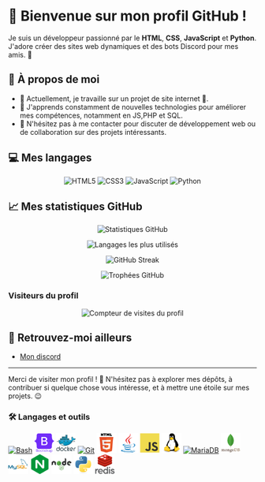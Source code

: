 # 👋 Bienvenue sur mon profil GitHub !

Je suis un développeur passionné par le **HTML**, **CSS**, **JavaScript** et **Python**. J'adore créer des sites web dynamiques et des bots Discord pour mes amis. 🚀

## 🌟 À propos de moi

- 🔭 Actuellement, je travaille sur un projet de site internet 👀.
- 🌱 J'apprends constamment de nouvelles technologies pour améliorer mes compétences, notamment en JS,PHP et SQL.
- 💬 N'hésitez pas à me contacter pour discuter de développement web ou de collaboration sur des projets intéressants.

## 💻 Mes langages

<p align="center">
  <img src="https://img.shields.io/badge/HTML5-E34F26?style=flat&logo=html5&logoColor=white" alt="HTML5" />
  <img src="https://img.shields.io/badge/CSS3-1572B6?style=flat&logo=css3&logoColor=white" alt="CSS3" />
  <img src="https://img.shields.io/badge/JavaScript-F7DF1E?style=flat&logo=javascript&logoColor=black" alt="JavaScript" />
  <img src="https://img.shields.io/badge/Python-3776AB?style=flat&logo=python&logoColor=white" alt="Python" />
</p>

## 📈 Mes statistiques GitHub

<p align="center">
  <img src="https://github-readme-stats.vercel.app/api?username=Le-Vrai-Krnivor&show_icons=true&theme=radical" alt="Statistiques GitHub" />
</p>

<p align="center">
  <img src="https://github-readme-stats.vercel.app/api/top-langs/?username=Le-Vrai-Krnivor&layout=compact&theme=radical" alt="Langages les plus utilisés" />
</p>

<p align="center">
  <img src="https://github-readme-streak-stats.herokuapp.com/?user=Le-Vrai-Krnivor&theme=radical" alt="GitHub Streak" />
</p>

<p align="center">
  <img src="https://github-profile-trophy.vercel.app/?username=Le-Vrai-Krnivor&theme=radical&no-frame=true&row=1&&margin-w=15" alt="Trophées GitHub" />
</p>


### Visiteurs du profil
<p align="center">
  <img src="https://komarev.com/ghpvc/?username=Le-Vrai-Krnivor&color=brightgreen" alt="Compteur de visites du profil"/>
</p>

## 🔗 Retrouvez-moi ailleurs
 
- [Mon discord](https://discord.gg/abntRHEdfz)
  

---

Merci de visiter mon profil ! 🌟 N'hésitez pas à explorer mes dépôts, à contribuer si quelque chose vous intéresse, et à mettre une étoile sur mes projets. 😉

### 🛠️ Langages et outils
<p align="left">
  <a href="https://www.gnu.org/software/bash/" target="_blank"><img src="https://www.vectorlogo.zone/logos/gnu_bash/gnu_bash-icon.svg" alt="Bash" width="40" height="40"/></a>
  <a href="https://getbootstrap.com" target="_blank"><img src="https://raw.githubusercontent.com/devicons/devicon/master/icons/bootstrap/bootstrap-plain-wordmark.svg" alt="Bootstrap" width="40" height="40"/></a>
  <a href="https://www.docker.com/" target="_blank"><img src="https://raw.githubusercontent.com/devicons/devicon/master/icons/docker/docker-original-wordmark.svg" alt="Docker" width="40" height="40"/></a>
  <a href="https://git-scm.com/" target="_blank"><img src="https://www.vectorlogo.zone/logos/git-scm/git-scm-icon.svg" alt="Git" width="40" height="40"/></a>
  <a href="https://www.w3.org/html/" target="_blank"><img src="https://raw.githubusercontent.com/devicons/devicon/master/icons/html5/html5-original-wordmark.svg" alt="HTML5" width="40" height="40"/></a>
  <a href="https://www.java.com" target="_blank"><img src="https://raw.githubusercontent.com/devicons/devicon/master/icons/java/java-original.svg" alt="Java" width="40" height="40"/></a>
  <a href="https://developer.mozilla.org/en-US/docs/Web/JavaScript" target="_blank"><img src="https://raw.githubusercontent.com/devicons/devicon/master/icons/javascript/javascript-original.svg" alt="JavaScript" width="40" height="40"/></a>
  <a href="https://www.linux.org/" target="_blank"><img src="https://raw.githubusercontent.com/devicons/devicon/master/icons/linux/linux-original.svg" alt="Linux" width="40" height="40"/></a>
  <a href="https://mariadb.org/" target="_blank"><img src="https://www.vectorlogo.zone/logos/mariadb/mariadb-icon.svg" alt="MariaDB" width="40" height="40"/></a>
  <a href="https://www.mongodb.com/" target="_blank"><img src="https://raw.githubusercontent.com/devicons/devicon/master/icons/mongodb/mongodb-original-wordmark.svg" alt="MongoDB" width="40" height="40"/></a>
  <a href="https://www.mysql.com/" target="_blank"><img src="https://raw.githubusercontent.com/devicons/devicon/master/icons/mysql/mysql-original-wordmark.svg" alt="MySQL" width="40" height="40"/></a>
  <a href="https://www.nginx.com" target="_blank"><img src="https://raw.githubusercontent.com/devicons/devicon/master/icons/nginx/nginx-original.svg" alt="Nginx" width="40" height="40"/></a>
  <a href="https://nodejs.org" target="_blank"><img src="https://raw.githubusercontent.com/devicons/devicon/master/icons/nodejs/nodejs-original-wordmark.svg" alt="Node.js" width="40" height="40"/></a>
  <a href="https://www.python.org" target="_blank"><img src="https://raw.githubusercontent.com/devicons/devicon/master/icons/python/python-original.svg" alt="Python" width="40" height="40"/></a>
  <a href="https://redis.io" target="_blank"><img src="https://raw.githubusercontent.com/devicons/devicon/master/icons/redis/redis-original-wordmark.svg" alt="Redis" width="40" height="40"/></a>
</p>
